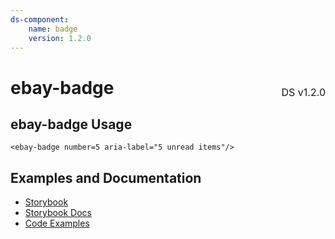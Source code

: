 ```yaml
---
ds-component:
    name: badge
    version: 1.2.0
---
```


<h1 style="display: flex; justify-content: space-between; align-items: center;">
    <span>
        ebay-badge
    </span>
    <span style="font-weight: normal; font-size: medium; margin-bottom: -15px;">
        DS v1.2.0
    </span>
</h1>

## ebay-badge Usage

```marko
<ebay-badge number=5 aria-label="5 unread items"/>
```

## Examples and Documentation

-   [Storybook](https://ebay.github.io/ebayui-core/?path=/story/graphics-icons-ebay-badge)
-   [Storybook Docs](https://ebay.github.io/ebayui-core/?path=/docs/graphics-icons-ebay-badge)
-   [Code Examples](https://github.com/eBay/ebayui-core/tree/master/src/components/ebay-badge/examples)
